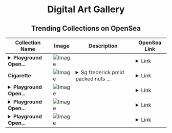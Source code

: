<div align="center">

# Digital Art Gallery

## Trending Collections on OpenSea

| Collection Name                       | Image                                                                                     | Description                       | OpenSea Link                                                                                          |
|---------------------------------------|-------------------------------------------------------------------------------------------|-----------------------------------|--------------------------------------------------------------------------------------------------------|
| **<details><summary>Playground Open...</summary>Playground Open Ticketing Ecosystem Event 10611</details>** | ![Image](https://i.seadn.io/s/raw/files/ad4b567b5e819f5eb9dc8588aeb6896f.png?w=500&auto=format?w=200&auto=format) |  | <details><summary>Link</summary>[Playground Open Ticketing Ecosystem Event 10611](https://opensea.io/collection/playground-open-ticketing-ecosystem-event-10611)</details> |
| **Cigarette** | ![Image](https://i.seadn.io/s/raw/files/a6b1124ee32f82994bf2458feadfe85d.jpg?w=500&auto=format?w=200&auto=format) | <details><summary>Sg frederick pmid packed nuts ...</summary>Sg frederick pmid packed nuts re academics</details> | <details><summary>Link</summary>[Cigarette](https://opensea.io/collection/cigarette-20)</details> |
| **<details><summary>Playground Open...</summary>Playground Open Ticketing Ecosystem Event 10610</details>** | ![Image](https://i.seadn.io/s/raw/files/ad4b567b5e819f5eb9dc8588aeb6896f.png?w=500&auto=format?w=200&auto=format) |  | <details><summary>Link</summary>[Playground Open Ticketing Ecosystem Event 10610](https://opensea.io/collection/playground-open-ticketing-ecosystem-event-10610)</details> |
| **<details><summary>Playground Open...</summary>Playground Open Ticketing Ecosystem Event 10607</details>** | ![Image](https://i.seadn.io/s/raw/files/ad4b567b5e819f5eb9dc8588aeb6896f.png?w=500&auto=format?w=200&auto=format) |  | <details><summary>Link</summary>[Playground Open Ticketing Ecosystem Event 10607](https://opensea.io/collection/playground-open-ticketing-ecosystem-event-10607)</details> |
| **<details><summary>Playground Open...</summary>Playground Open Ticketing Ecosystem Event 10606</details>** | ![Image](https://i.seadn.io/s/raw/files/ad4b567b5e819f5eb9dc8588aeb6896f.png?w=500&auto=format?w=200&auto=format) |  | <details><summary>Link</summary>[Playground Open Ticketing Ecosystem Event 10606](https://opensea.io/collection/playground-open-ticketing-ecosystem-event-10606)</details> |

</div>